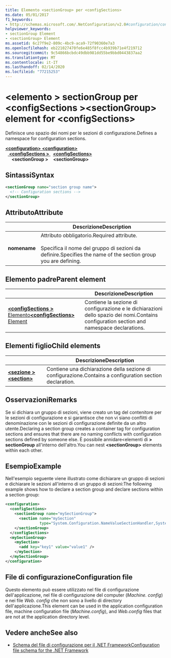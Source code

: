 ```yaml
---
title: Elemento <sectionGroup> per <configSections>
ms.date: 05/01/2017
f1_keywords:
- http://schemas.microsoft.com/.NetConfiguration/v2.0#configuration/configSections/sectionGroup
helpviewer_keywords:
- sectionGroup Element
- <sectionGroup> Element
ms.assetid: 6c27f9e2-809c-4bc9-aca9-72f90360e7a3
ms.openlocfilehash: eb221027470fe6e485f8fcc4b939b71e4f219712
ms.sourcegitcommit: 9c54866bcbdc49dbb981dd55be9bbd0443837aa2
ms.translationtype: MT
ms.contentlocale: it-IT
ms.lasthandoff: 02/14/2020
ms.locfileid: "77215253"
---
```

# <a name="sectiongroup-element-for-configsections"></a><span data-ttu-id="34756-102">\<elemento > sectionGroup per \<configSections ></span><span class="sxs-lookup"><span data-stu-id="34756-102">\<sectionGroup> element for \<configSections></span></span>

<span data-ttu-id="34756-103">Definisce uno spazio dei nomi per le sezioni di configurazione.</span><span class="sxs-lookup"><span data-stu-id="34756-103">Defines a namespace for configuration sections.</span></span>

<span data-ttu-id="34756-104">[ **\<configuration>** ](configuration-element.md)</span><span class="sxs-lookup"><span data-stu-id="34756-104">[**\<configuration>**](configuration-element.md)</span></span>\
<span data-ttu-id="34756-105">&nbsp;&nbsp;[ **\<configSections >** ](configsections-element-for-configuration.md)</span><span class="sxs-lookup"><span data-stu-id="34756-105">&nbsp;&nbsp;[**\<configSections>**](configsections-element-for-configuration.md)</span></span>\
<span data-ttu-id="34756-106">&nbsp;&nbsp;&nbsp;&nbsp; **\<sectionGroup >**</span><span class="sxs-lookup"><span data-stu-id="34756-106">&nbsp;&nbsp;&nbsp;&nbsp;**\<sectionGroup>**</span></span>

## <a name="syntax"></a><span data-ttu-id="34756-107">Sintassi</span><span class="sxs-lookup"><span data-stu-id="34756-107">Syntax</span></span>

```xml
<sectionGroup name="section group name">
  <!-- Configuration sections -->
</sectionGroup>
```

## <a name="attribute"></a><span data-ttu-id="34756-108">Attributo</span><span class="sxs-lookup"><span data-stu-id="34756-108">Attribute</span></span>

|           | <span data-ttu-id="34756-109">Descrizione</span><span class="sxs-lookup"><span data-stu-id="34756-109">Description</span></span> |
| --------- | ----------- |
| <span data-ttu-id="34756-110">**nome**</span><span class="sxs-lookup"><span data-stu-id="34756-110">**name**</span></span>  | <span data-ttu-id="34756-111">Attributo obbligatorio.</span><span class="sxs-lookup"><span data-stu-id="34756-111">Required attribute.</span></span><br><br><span data-ttu-id="34756-112">Specifica il nome del gruppo di sezioni da definire.</span><span class="sxs-lookup"><span data-stu-id="34756-112">Specifies the name of the section group you are defining.</span></span> |

## <a name="parent-element"></a><span data-ttu-id="34756-113">Elemento padre</span><span class="sxs-lookup"><span data-stu-id="34756-113">Parent element</span></span>

|     | <span data-ttu-id="34756-114">Descrizione</span><span class="sxs-lookup"><span data-stu-id="34756-114">Description</span></span> |
| --- | ----------- |
| [<span data-ttu-id="34756-115"> **\<configSections >** Elemento</span><span class="sxs-lookup"><span data-stu-id="34756-115">**\<configSections>** Element</span></span>](configsections-element-for-configuration.md) | <span data-ttu-id="34756-116">Contiene la sezione di configurazione e le dichiarazioni dello spazio dei nomi.</span><span class="sxs-lookup"><span data-stu-id="34756-116">Contains configuration section and namespace declarations.</span></span> |

## <a name="child-elements"></a><span data-ttu-id="34756-117">Elementi figlio</span><span class="sxs-lookup"><span data-stu-id="34756-117">Child elements</span></span>

|     | <span data-ttu-id="34756-118">Descrizione</span><span class="sxs-lookup"><span data-stu-id="34756-118">Description</span></span> |
| --- | ----------- |
| [<span data-ttu-id="34756-119"> **\<sezione >** </span><span class="sxs-lookup"><span data-stu-id="34756-119">**\<section>**</span></span>](section-element.md) | <span data-ttu-id="34756-120">Contiene una dichiarazione della sezione di configurazione.</span><span class="sxs-lookup"><span data-stu-id="34756-120">Contains a configuration section declaration.</span></span> |

## <a name="remarks"></a><span data-ttu-id="34756-121">Osservazioni</span><span class="sxs-lookup"><span data-stu-id="34756-121">Remarks</span></span>

<span data-ttu-id="34756-122">Se si dichiara un gruppo di sezioni, viene creato un tag del contenitore per le sezioni di configurazione e si garantisce che non vi siano conflitti di denominazione con le sezioni di configurazione definite da un altro utente.</span><span class="sxs-lookup"><span data-stu-id="34756-122">Declaring a section group creates a container tag for configuration sections and ensures that there are no naming conflicts with configuration sections defined by someone else.</span></span> <span data-ttu-id="34756-123">È possibile annidare\<elementi di **> sectionGroup** all'interno dell'altro.</span><span class="sxs-lookup"><span data-stu-id="34756-123">You can nest **\<sectionGroup>** elements within each other.</span></span>

## <a name="example"></a><span data-ttu-id="34756-124">Esempio</span><span class="sxs-lookup"><span data-stu-id="34756-124">Example</span></span>

<span data-ttu-id="34756-125">Nell'esempio seguente viene illustrato come dichiarare un gruppo di sezioni e dichiarare le sezioni all'interno di un gruppo di sezioni:</span><span class="sxs-lookup"><span data-stu-id="34756-125">The following example shows how to declare a section group and declare sections within a section group:</span></span>

```xml
<configuration>
  <configSections>
    <sectionGroup name="mySectionGroup">
      <section name="mySection"
               type="System.Configuration.NameValueSectionHandler,System" />
    </sectionGroup>
  </configSections>
  <mySectionGroup>
    <mySection>
      <add key="key1" value="value1" />
    </mySection>
  </mySectionGroup>
</configuration>
```

## <a name="configuration-file"></a><span data-ttu-id="34756-126">File di configurazione</span><span class="sxs-lookup"><span data-stu-id="34756-126">Configuration file</span></span>

<span data-ttu-id="34756-127">Questo elemento può essere utilizzato nel file di configurazione dell'applicazione, nel file di configurazione del computer (*Machine. config*) e nei file *Web. config* che non sono a livello di directory dell'applicazione.</span><span class="sxs-lookup"><span data-stu-id="34756-127">This element can be used in the application configuration file, machine configuration file (*Machine.config*), and *Web.config* files that are not at the application directory level.</span></span>

## <a name="see-also"></a><span data-ttu-id="34756-128">Vedere anche</span><span class="sxs-lookup"><span data-stu-id="34756-128">See also</span></span>

- [<span data-ttu-id="34756-129">Schema del file di configurazione per il .NET Framework</span><span class="sxs-lookup"><span data-stu-id="34756-129">Configuration file schema for the .NET Framework</span></span>](index.md)
